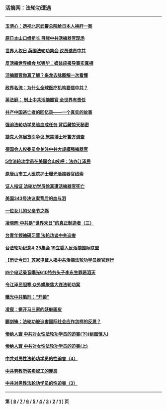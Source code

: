 ### 活摘网：法轮功遭遇
---
#### [玉清心：透视北京武警总院给日本人换肝一案](../../pages/nf5881/n13771978.md?10180430) 
#### [原日本山口组组长 目睹中共活摘器官现场](../../pages/nf5881/n13767360.md?10180430) 
#### [世界人权日 英国法轮功集会 议员谴责中共](../../pages/nf5881/n13431763.md?10180430) 
#### [反活摘世界峰会 张锦华：媒体应报导事实真相](../../pages/nf5881/n13278502.md?10180430) 
#### [活摘器官你真了解？来龙去脉图解一次看懂](../../pages/nf5881/n13013820.md?10180430) 
#### [政界名流：为什么全球医疗机构要信中共？](../../pages/nf5881/n11945479.md?10180430) 
#### [英法庭： 制止中共活摘器官 全世界有责任](../../pages/nf5881/n11330691.md?10180430) 
#### [共产中国逃亡者的回忆录——一个真实的故事](../../pages/nf5881/n10918649.md?10180430) 
#### [强迫法轮功学员验血成任务 背后藏惊天秘密](../../pages/nf5881/n4252384.md?10180430) 
#### [捷克人体展览引争议 旅美博士吁警方调查](../../pages/nf5881/n9429187.md?10180430) 
#### [德国会人权委员会关注中共大规模强摘器官](../../pages/nf5881/n8418950.md?10180430) 
#### [5位法轮功学员在美国会山疾呼：法办江泽民](../../pages/nf5881/n8101519.md?10180430) 
#### [原唐山市工人医院护士曝光活摘器官线索](../../pages/nf5881/n8076384.md?10180430) 
#### [证人指证 法轮功学员徐真遭活摘器官死亡](../../pages/nf5881/n8042467.md?10180430) 
#### [美国343号决议案背后的血与泪](../../pages/nf5881/n8020684.md?10180430) 
#### [一位女儿的父亲节之殇](../../pages/nf5881/n8014122.md?10180430) 
#### [凌晓辉:中共是“世界末日”的真正制造者（三）](../../pages/nf5881/n4210333.md?10180430) 
#### [台青年领袖研习营 法轮功谈中共迫害](../../pages/nf5881/n4141857.md?10180430) 
#### [台法轮功纪念4‧25集会 19立委入反活摘国际联盟](../../pages/nf5881/n4141821.md?10180430) 
#### [【历史今日】苏家屯证人揭中共活摘法轮功学员器官罪行](../../pages/nf5881/n4135912.md?10180430) 
#### [四个电话录音曝光610特务头子李东生罪恶滔天](../../pages/nf5881/n4040060.md?10180430) 
#### [令江泽民胆寒 众外媒聚焦大连法轮功案](../../pages/nf5881/n3932671.md?10180430) 
#### [曝光中共酷刑：“开锁”](../../pages/nf5881/n3889373.md?10180430) 
#### [凌宸：撕开马三家的妖魅画皮](../../pages/nf5881/n3849369.md?10180430) 
#### [郦剑锋：法轮功被迫害国际社会应作怎样的反思？](../../pages/nf5881/n3824560.md?10180430) 
#### [惨绝人寰 中共对女性法轮功学员的迫害(下)(组图慎入)](../../pages/nf5881/n3816285.md?10180430) 
#### [惨绝人寰 中共对女性法轮功学员的迫害(上)](../../pages/nf5881/n3815374.md?10180430) 
#### [中共对男性法轮功学员的性迫害（4）](../../pages/nf5881/n3769144.md?10180430) 
#### [中共劳教所买卖奴工的罪恶](../../pages/nf5881/n3769378.md?10180430) 
#### [中共对男性法轮功学员的性迫害（3）](../../pages/nf5881/n3768231.md?10180430) 

---
#### 第 [ [8](./8.md?10180430) / [7](./7.md?10180430) / [6](./6.md?10180430) / [5](./5.md?10180430) / [4](./4.md?10180430) / [3](./3.md?10180430) / [2](./2.md?10180430) / [1](./1.md?10180430) ] 页

